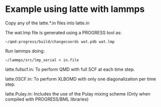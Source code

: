 Example using latte with lammps 
===============================

Copy any of the latte.*.in files into latte.in 

The wat.lmp file is generated using a PROGRESS tool as: 
  
    ~/qmd-progress/build/changecoords wat.pdb wat.lmp    

Run lammps doing: 

    ~/lammps/src/lmp_serial < in.file 

latte.fullscf.in: To perform QMD with full SCF at each time step.

latte.0SCF.in: To perform XLBOMD with only one diagonalization per time step.

latte.Pulay.in: Includes the use of the Pulay mixing scheme (Only when compiled with PROGRESS/BML libraries)
